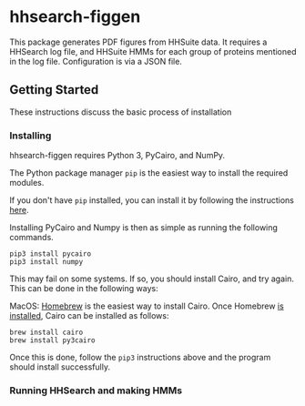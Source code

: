 # hhsearch-figgen

This package generates PDF figures from HHSuite data. It requires a HHSearch log file, and HHSuite HMMs for each group of proteins mentioned in the log file. Configuration is via a JSON file.

## Getting Started

These instructions discuss the basic process of installation

### Installing

hhsearch-figgen requires Python 3, PyCairo, and NumPy.

The Python package manager `pip` is the easiest way to install the required modules.

If you don't have `pip` installed, you can install it by following the instructions [here](https://pip.pypa.io/en/stable/installing/).

Installing PyCairo and Numpy is then as simple as running the following commands.

```
pip3 install pycairo
pip3 install numpy
```

This may fail on some systems. If so, you should install Cairo, and try again. This can be done in the following ways:

MacOS: [Homebrew](https://brew.sh/) is the easiest way to install Cairo. Once Homebrew [is installed](https://brew.sh/), Cairo can be installed as follows:

```
brew install cairo
brew install py3cairo
```
Once this is done, follow the `pip3` instructions above and the program should install successfully.

### Running HHSearch and making HMMs


### 